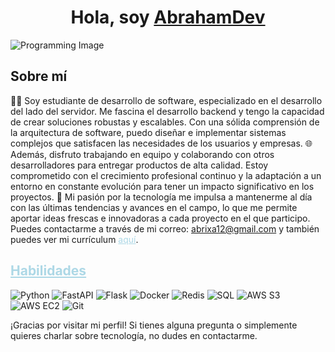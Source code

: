 <div align="center">
  <h1 align="center">Hola, soy <a href="https://github.com/AbrahamBass/AbrahamBass">AbrahamDev</a> </h1>
</div>

![Programming Image](https://your-cool-programming-image-link.jpg)

## Sobre mí
👨‍💻 Soy estudiante de desarrollo de software, especializado en el desarrollo del lado del servidor. Me fascina el desarrollo backend y tengo la capacidad de crear soluciones robustas y escalables. Con una sólida comprensión de la arquitectura de software, puedo diseñar e implementar sistemas complejos que satisfacen las necesidades de los usuarios y empresas. 🌐 Además, disfruto trabajando en equipo y colaborando con otros desarrolladores para entregar productos de alta calidad. Estoy comprometido con el crecimiento profesional continuo y la adaptación a un entorno en constante evolución para tener un impacto significativo en los proyectos. 🚀 Mi pasión por la tecnología me impulsa a mantenerme al día con las últimas tendencias y avances en el campo, lo que me permite aportar ideas frescas e innovadoras a cada proyecto en el que participo. Puedes contactarme a través de mi correo: <span style="color: lightblue; text-decoration: underline;">abrixa12@gmail.com</span> y también puedes ver mi currículum <a href="https://www.link-a-tu-curriculum.com" style="color: lightblue; text-decoration: underline;">aquí</a>.

## <span style="color: lightblue; text-decoration: underline;">Habilidades</span>
![Python](https://img.shields.io/badge/Python-3776AB?style=for-the-badge&logo=python&logoColor=white)
![FastAPI](https://img.shields.io/badge/FastAPI-009688?style=for-the-badge&logo=fastapi&logoColor=white)
![Flask](https://img.shields.io/badge/Flask-000000?style=for-the-badge&logo=flask&logoColor=white)
![Docker](https://img.shields.io/badge/Docker-2496ED?style=for-the-badge&logo=docker&logoColor=white)
![Redis](https://img.shields.io/badge/Redis-DC382D?style=for-the-badge&logo=redis&logoColor=white)
![SQL](https://img.shields.io/badge/SQL-4479A1?style=for-the-badge&logo=sql&logoColor=white)
![AWS S3](https://img.shields.io/badge/AWS_S3-569A31?style=for-the-badge&logo=amazon-s3&logoColor=white)
![AWS EC2](https://img.shields.io/badge/AWS_EC2-FF9900?style=for-the-badge&logo=amazon-ec2&logoColor=white)
![Git](https://img.shields.io/badge/Git-F05032?style=for-the-badge&logo=git&logoColor=white)

¡Gracias por visitar mi perfil! Si tienes alguna pregunta o simplemente quieres charlar sobre tecnología, no dudes en contactarme.
